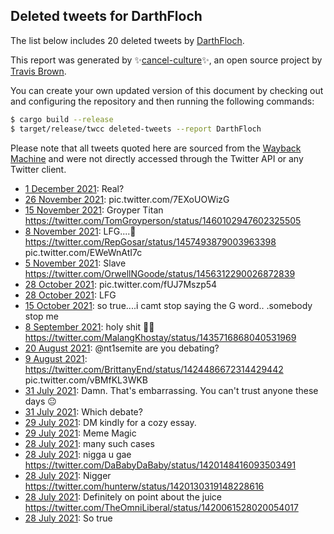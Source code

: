 ## Deleted tweets for DarthFloch

The list below includes 20 deleted tweets by
[DarthFloch](https://twitter.com/DarthFloch).



This report was generated by ✨[cancel-culture](https://github.com/travisbrown/cancel-culture)✨,
an open source project by [Travis Brown](https://twitter.com/travisbrown).

You can create your own updated version of this document by checking out and configuring the
repository and then running the following commands:

```bash
$ cargo build --release
$ target/release/twcc deleted-tweets --report DarthFloch
```

Please note that all tweets quoted here are sourced from the
[Wayback Machine](https://web.archive.org) and were not directly accessed through the Twitter API or
any Twitter client.

* [ 1 December 2021](https://web.archive.org/web/20211202035253/https://twitter.com/darthfloch/status/1466069905791275019): Real? <!--1466069905791275019-->
* [26 November 2021](https://web.archive.org/web/20211127175359/https://twitter.com/darthfloch/status/1464357314803077127): pic.twitter.com/7EXoUOWizG <!--1464357314803077127-->
* [15 November 2021](https://web.archive.org/web/20211115202303/https://twitter.com/darthfloch/status/1460326267291508737): Groyper Titan https://twitter.com/TomGroyperson/status/1460102947602325505 <!--1460326267291508737-->
* [ 8 November 2021](https://web.archive.org/web/20211108004348/https://twitter.com/darthfloch/status/1457509084639338498): LFG....👑  https://twitter.com/RepGosar/status/1457493879003963398  pic.twitter.com/EWeWnAtI7c <!--1457509084639338498-->
* [ 5 November 2021](https://web.archive.org/web/20211105022544/https://twitter.com/darthfloch/status/1456442405587095555): Slave https://twitter.com/OrwellNGoode/status/1456312290026872839 <!--1456442405587095555-->
* [28 October 2021](https://web.archive.org/web/20211028184651/https://twitter.com/darthfloch/status/1453791521073860623): pic.twitter.com/fUJ7Mszp54 <!--1453791521073860623-->
* [28 October 2021](https://web.archive.org/web/20211028183650/https://twitter.com/darthfloch/status/1453789339872215040): LFG <!--1453789339872215040-->
* [15 October 2021](https://web.archive.org/web/20211015132903/https://twitter.com/darthfloch/status/1449004347677835266): so true....i camt stop saying the G word.. .somebody stop me <!--1449004347677835266-->
* [ 8 September 2021](https://web.archive.org/web/20210909054835/https://twitter.com/darthfloch/status/1435720769888133120): holy shit 🤣🤣 https://twitter.com/MalangKhostay/status/1435716868040531969 <!--1435720769888133120-->
* [20 August 2021](https://web.archive.org/web/20210821080707/https://twitter.com/darthfloch/status/1428680955519139841): @nt1semite  are you debating? <!--1428680955519139841-->
* [ 9 August 2021](https://web.archive.org/web/20210809075456/https://twitter.com/darthfloch/status/1424640303672086529): https://twitter.com/BrittanyEnd/status/1424486672314429442  pic.twitter.com/vBMfKL3WKB <!--1424640303672086529-->
* [31 July 2021](https://web.archive.org/web/20210731100020/https://twitter.com/darthfloch/status/1421410314248069139): Damn. That's embarrassing. You can't trust anyone these days 😐 <!--1421410314248069139-->
* [31 July 2021](https://web.archive.org/web/20210731095551/https://twitter.com/darthfloch/status/1421409237524094977): Which debate? <!--1421409237524094977-->
* [29 July 2021](https://web.archive.org/web/20210729014553/https://twitter.com/darthfloch/status/1420561159980150786): DM kindly for a cozy essay. <!--1420561159980150786-->
* [29 July 2021](https://web.archive.org/web/20210729014302/https://twitter.com/darthfloch/status/1420560419664453634): Meme Magic <!--1420560419664453634-->
* [28 July 2021](https://web.archive.org/web/20210728185213/https://twitter.com/darthfloch/status/1420456936969891840): many such cases <!--1420456936969891840-->
* [28 July 2021](https://web.archive.org/web/20210728184931/https://twitter.com/darthfloch/status/1420456382336159745): nigga u gae https://twitter.com/DaBabyDaBaby/status/1420148416093503491 <!--1420456382336159745-->
* [28 July 2021](https://web.archive.org/web/20210728124213/https://twitter.com/darthfloch/status/1420363327587315718): Nigger https://twitter.com/hunterw/status/1420130319148228616 <!--1420363327587315718-->
* [28 July 2021](https://web.archive.org/web/20210728122738/https://twitter.com/darthfloch/status/1420360066058711048): Definitely on point about the juice https://twitter.com/TheOmniLiberal/status/1420061528020054017 <!--1420360066058711048-->
* [28 July 2021](https://web.archive.org/web/20210728120530/https://twitter.com/darthfloch/status/1420354533473980426): So true <!--1420354533473980426-->
